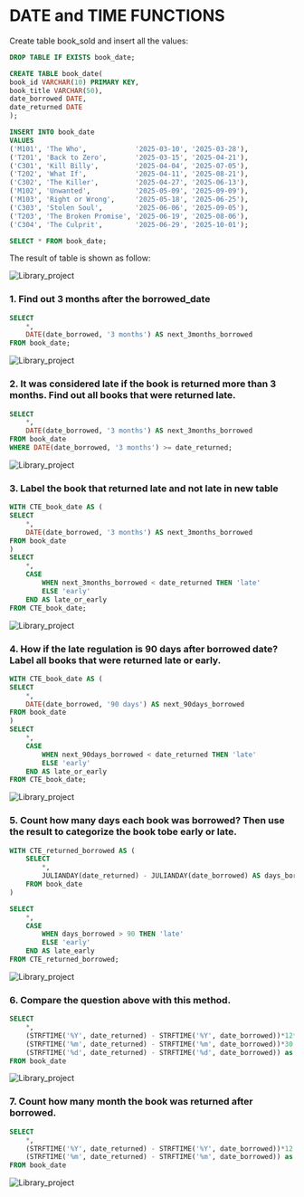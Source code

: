 # DATE and TIME FUNCTIONS

Create table book_sold and insert all the values:
```sql
DROP TABLE IF EXISTS book_date;

CREATE TABLE book_date(
book_id VARCHAR(10) PRIMARY KEY,
book_title VARCHAR(50),
date_borrowed DATE,
date_returned DATE
);

INSERT INTO book_date
VALUES
('M101', 'The Who',            '2025-03-10', '2025-03-28'),
('T201', 'Back to Zero',       '2025-03-15', '2025-04-21'),
('C301', 'Kill Billy',         '2025-04-04', '2025-07-05'),
('T202', 'What If',            '2025-04-11', '2025-08-21'),
('C302', 'The Killer',         '2025-04-27', '2025-06-13'),
('M102', 'Unwanted',           '2025-05-09', '2025-09-09'),
('M103', 'Right or Wrong',     '2025-05-18', '2025-06-25'),
('C303', 'Stolen Soul',        '2025-06-06', '2025-09-05'),
('T203', 'The Broken Promise', '2025-06-19', '2025-08-06'),
('C304', 'The Culprit',        '2025-06-29', '2025-10-01');

SELECT * FROM book_date;
```
The result of table is shown as follow:

![Library_project](https://github.com/imdwipayana/DB-Browser-for-SQLite/blob/main/SQL%20Introduction/DATE%20and%20TIME%20FUNCTION/image/book_date.png)

### 1. Find out 3 months after the borrowed_date
```sql
SELECT 
	*,
	DATE(date_borrowed, '3 months') AS next_3months_borrowed
FROM book_date;
```
![Library_project](https://github.com/imdwipayana/DB-Browser-for-SQLite/blob/main/SQL%20Introduction/DATE%20and%20TIME%20FUNCTION/image/number_1.png)

### 2. It was considered late if the book is returned more than 3 months. Find out all books that were returned late.
```sql
SELECT 
	*,
	DATE(date_borrowed, '3 months') AS next_3months_borrowed
FROM book_date
WHERE DATE(date_borrowed, '3 months') >= date_returned;
```
![Library_project](https://github.com/imdwipayana/DB-Browser-for-SQLite/blob/main/SQL%20Introduction/DATE%20and%20TIME%20FUNCTION/image/number_2.png)

### 3. Label the book that returned late and not late in new table
```sql
WITH CTE_book_date AS (
SELECT
	*,
	DATE(date_borrowed, '3 months') AS next_3months_borrowed
FROM book_date
)
SELECT
	*,
	CASE
		WHEN next_3months_borrowed < date_returned THEN 'late'
		ELSE 'early'
	END AS late_or_early
FROM CTE_book_date;
```
![Library_project](https://github.com/imdwipayana/DB-Browser-for-SQLite/blob/main/SQL%20Introduction/DATE%20and%20TIME%20FUNCTION/image/number_3.png)

### 4. How if the late regulation is 90 days after borrowed date? Label all books that were returned late or early.
```sql
WITH CTE_book_date AS (
SELECT
	*,
	DATE(date_borrowed, '90 days') AS next_90days_borrowed
FROM book_date
)
SELECT
	*,
	CASE
		WHEN next_90days_borrowed < date_returned THEN 'late'
		ELSE 'early'
	END AS late_or_early
FROM CTE_book_date;
```
![Library_project](https://github.com/imdwipayana/DB-Browser-for-SQLite/blob/main/SQL%20Introduction/DATE%20and%20TIME%20FUNCTION/image/number_4.png)

### 5. Count how many days each book was borrowed? Then use the result to categorize the book tobe early or late.
```sql
WITH CTE_returned_borrowed AS (
	SELECT
		*,
		JULIANDAY(date_returned) - JULIANDAY(date_borrowed) AS days_borrowed
	FROM book_date
)

SELECT 
	*,
	CASE
		WHEN days_borrowed > 90 THEN 'late'
		ELSE 'early'
	END AS late_early
FROM CTE_returned_borrowed;
```
![Library_project](https://github.com/imdwipayana/DB-Browser-for-SQLite/blob/main/SQL%20Introduction/DATE%20and%20TIME%20FUNCTION/image/number_5.png)

### 6. Compare the question above with this method.
```sql
SELECT
	*,
	(STRFTIME('%Y', date_returned) - STRFTIME('%Y', date_borrowed))*12*30 +
	(STRFTIME('%m', date_returned) - STRFTIME('%m', date_borrowed))*30 +
	(STRFTIME('%d', date_returned) - STRFTIME('%d', date_borrowed)) as month_returned_borrowed
FROM book_date
```
![Library_project](https://github.com/imdwipayana/DB-Browser-for-SQLite/blob/main/SQL%20Introduction/DATE%20and%20TIME%20FUNCTION/image/number_6.png)

### 7. Count how many month the book was returned after borrowed.
```sql
SELECT
	*,
	(STRFTIME('%Y', date_returned) - STRFTIME('%Y', date_borrowed))*12 +
	(STRFTIME('%m', date_returned) - STRFTIME('%m', date_borrowed)) as month_returned_borrowed
FROM book_date
```
![Library_project](https://github.com/imdwipayana/DB-Browser-for-SQLite/blob/main/SQL%20Introduction/DATE%20and%20TIME%20FUNCTION/image/number_7.png)







